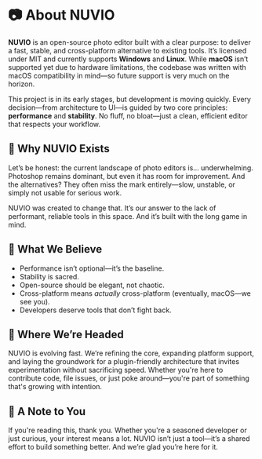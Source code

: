 
# 📷 About NUVIO

**NUVIO** is an open-source photo editor built with a clear purpose: to deliver a fast, stable, and cross-platform alternative to existing tools. It’s licensed under MIT and currently supports **Windows** and **Linux**. While **macOS** isn’t supported yet due to hardware limitations, the codebase was written with macOS compatibility in mind—so future support is very much on the horizon.

This project is in its early stages, but development is moving quickly. Every decision—from architecture to UI—is guided by two core principles: **performance** and **stability**. No fluff, no bloat—just a clean, efficient editor that respects your workflow.

## 🧭 Why NUVIO Exists

Let’s be honest: the current landscape of photo editors is... underwhelming. Photoshop remains dominant, but even it has room for improvement. And the alternatives? They often miss the mark entirely—slow, unstable, or simply not usable for serious work.

NUVIO was created to change that. It’s our answer to the lack of performant, reliable tools in this space. And it’s built with the long game in mind.

## 🌱 What We Believe

- Performance isn’t optional—it’s the baseline.  
- Stability is sacred.  
- Open-source should be elegant, not chaotic.  
- Cross-platform means *actually* cross-platform (eventually, macOS—we see you).  
- Developers deserve tools that don’t fight back.

## 🚧 Where We’re Headed

NUVIO is evolving fast. We’re refining the core, expanding platform support, and laying the groundwork for a plugin-friendly architecture that invites experimentation without sacrificing speed. Whether you're here to contribute code, file issues, or just poke around—you're part of something that's growing with intention.

## 🙌 A Note to You

If you're reading this, thank you. Whether you're a seasoned developer or just curious, your interest means a lot. NUVIO isn’t just a tool—it’s a shared effort to build something better. And we’re glad you’re here for it.

